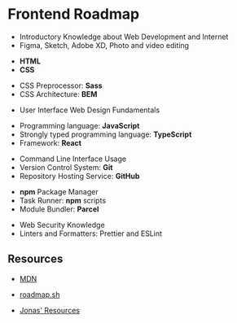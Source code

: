 # **Frontend Roadmap**

<ul>
    <li>Introductory Knowledge about Web Development and Internet</li>
    <li>Figma, Sketch, Adobe XD, Photo and video editing</li>
</ul>

<ul>
    <li><b>HTML</b></li>
    <li><b>CSS</b></li>
</ul>

<ul>
    <li>CSS Preprocessor: <b>Sass</b></li>
    <li>CSS Architecture: <b>BEM</b></li>
</ul>

<ul>
    <li>User Interface Web Design Fundamentals</li>
</ul>

<ul>
    <li>Programming language: <b>JavaScript</b></li>
    <li>Strongly typed programming language: <b>TypeScript</b></li>
    <li>Framework: <b>React</b></li>
</ul>

<ul>
    <li>Command Line Interface Usage</li>
    <li>Version Control System: <b>Git</b></li>
    <li>Repository Hosting Service: <b>GitHub</b></li>
</ul>

<ul>
    <li><b>npm</b> Package Manager</li>
    <li>Task Runner: <b>npm</b> scripts</li>
    <li>Module Bundler: <b>Parcel</b></li>
</ul>

<ul>
    <li>Web Security Knowledge</li>
    <li>Linters and Formatters: Prettier and ESLint</li>
</ul>

## **Resources**

- [MDN](https://developer.mozilla.org/en-US/)
- [roadmap.sh](https://roadmap.sh/)

- [Jonas' Resources](https://codingheroes.io/resources/)

<br>
<br>
<br>
<br>
<br>
<br>
<br>
